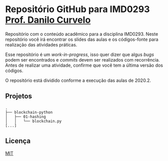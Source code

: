 # Repositório GitHub para IMD0293 [Prof. Danilo Curvelo](https://github.com/danilocurvelo/)

Repositório com o conteúdo acadêmico para a disciplina IMD0293. Neste repositório você irá encontrar os slides das aulas e os códigos-fonte para realização das atividades práticas.

Esse repositório é um *work-in-progress*, isso quer dizer que algus *bugs* podem ser encontrados e *commits* devem ser realizados com recorrência. Antes de realizar uma atividade, confirme que você tem a última versão dos códigos.

O repositório está dividido conforme a execução das aulas de 2020.2.

## Projetos

```
.
├── blockchain-python
│   ├── 01-hashing
│   │   └── blockchain.py
[...]

```

## Licença
[MIT](https://choosealicense.com/licenses/mit/)
